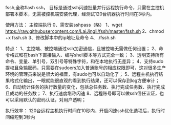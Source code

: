 fssh,全称flash ssh， 目标是通过ssh闪速批量并行远程执行命令，只需在主控机部署本脚本，无需被控机端安装代理，经测试120台机器执行时间在3秒内。


使用方法：
主控端执行
0、需安装sshpass（略）
1、wget https://raw.githubusercontent.com/LaiJingli/fssh/master/fssh.sh
2、chmod +x fssh.sh
3、修改脚本中的ip地址及命令
4、./fssh.sh


特点：
1、主控端、被控端通过ssh加密通信，且被控端无需做任何设置；
2、命令格式和在bash下直接输入、编写shell脚本等方式完全一致；
3、透明支持所有命令、变量、单引号，双引号等特殊字符，和在本地执行无差异；
4、支持sudo提权且免输密码，只需要在sudoers加入普通账号的相应权限即可，这对很多生产环境的管理员来说是很大的福音，有sudo也可以自动化了；
5、远程主机执行结果格式化输出，一眼就能很直观的看到执行结果，还可以保存到log方便审计；
6、自动统计任务的执行数量的变化，包括总任务数、执行完成任务数、执行完成且成功的任务数；
7、执行速度堪称闪速
8、远程账号即可以做ssh信任认证，也可以采用默认的密码认证，对用户透明；


执行效率：
120台远程主机执行时间在10秒内，开启闪速ssh优化选项后，执行时间缩短到3秒内


